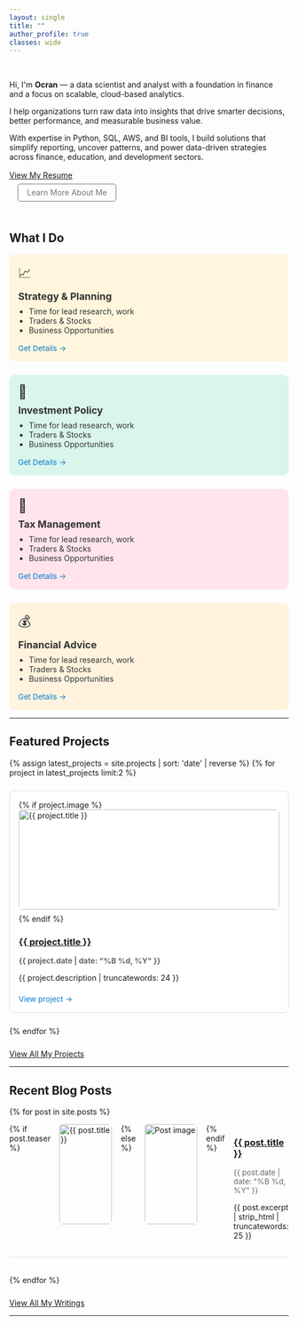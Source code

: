 ```yaml
---
layout: single
title: ""
author_profile: true
classes: wide
---
```


<!-- Hero Section -->
&nbsp;

Hi, I'm **Ocran** — a data scientist and analyst with a foundation in finance and a focus on scalable, cloud-based analytics.

I help organizations turn raw data into insights that drive smarter decisions, better performance, and measurable business value.

With expertise in Python, SQL, AWS, and BI tools, I build solutions that simplify reporting, uncover patterns, and power data-driven strategies across finance, education, and development sectors.

<div style="margin-top: 1rem;">
  <a href="https://drive.google.com/file/d/1DUUEciicVQzL8aN42of_AV_uRFBhouDO/view?usp=sharing"
     class="btn btn--primary"
     target="_blank" rel="noopener">View My Resume</a>

  <a href="/about" 
     class="btn" 
     style="margin-left: 15px; color: #6f777d; border: 1px solid #6f777d; padding: 0.4rem 1rem; border-radius: 5px; text-decoration: none;">Learn More About Me</a>
</div>

&nbsp;

## What I Do

<div class="service-grid">

  <div class="service-card" style="background-color: #FFF6DD;">
    <div class="service-icon">📈</div>
    <h4 class="service-title">Strategy & Planning</h4>
    <ul>
      <li>Time for lead research, work</li>
      <li>Traders & Stocks</li>
      <li>Business Opportunities</li>
    </ul>
    <a class="service-button" href="#">Get Details →</a>
  </div>

  <div class="service-card" style="background-color: #D9F5EC;">
    <div class="service-icon">💼</div>
    <h4 class="service-title">Investment Policy</h4>
    <ul>
      <li>Time for lead research, work</li>
      <li>Traders & Stocks</li>
      <li>Business Opportunities</li>
    </ul>
    <a class="service-button" href="#">Get Details →</a>
  </div>

  <div class="service-card" style="background-color: #FFE5EB;">
    <div class="service-icon">🧾</div>
    <h4 class="service-title">Tax Management</h4>
    <ul>
      <li>Time for lead research, work</li>
      <li>Traders & Stocks</li>
      <li>Business Opportunities</li>
    </ul>
    <a class="service-button" href="#">Get Details →</a>
  </div>

  <div class="service-card" style="background-color: #FFF3DE;">
    <div class="service-icon">💰</div>
    <h4 class="service-title">Financial Advice</h4>
    <ul>
      <li>Time for lead research, work</li>
      <li>Traders & Stocks</li>
      <li>Business Opportunities</li>
    </ul>
    <a class="service-button" href="#">Get Details →</a>
  </div>

</div>

---

## Featured Projects

<div class="entries-grid">
  {% assign latest_projects = site.projects | sort: 'date' | reverse %}
  {% for project in latest_projects limit:2 %}
    <div class="card-hover">
      {% if project.image %}
        <img src="{{ project.image | relative_url }}" alt="{{ project.title }}" class="project-image" />
      {% endif %}
      <h3><a href="{{ project.link }}" target="_blank">{{ project.title }}</a></h3>
      <p class="project-date"><strong>{{ project.date | date: "%B %d, %Y" }}</strong></p>
      <p>{{ project.description | truncatewords: 24 }}</p>
      <a class="project-link" href="{{ project.link }}" target="_blank">View project →</a>
    </div>
  {% endfor %}
</div>

<div style="margin-top: 1.5rem;">
  <a href="/projects" class="btn btn--primary">View All My Projects</a>
</div>

---

## Recent Blog Posts

{% for post in site.posts %}
<div class="blog-post">
  {% if post.teaser %}
    <img src="{{ post.teaser  | relative_url }}" alt="{{ post.title }}" class="post-image" />
  {% else %}
    <img src="/assets/images/default-thumbnail.png" alt="Post image" class="post-image" />
  {% endif %}
  <div>
    <h3><a href="{{ post.url | relative_url }}">{{ post.title }}</a></h3>
    <p class="post-date">{{ post.date | date: "%B %d, %Y" }}</p>
    <p>{{ post.excerpt | strip_html | truncatewords: 25 }}</p>
  </div>
</div>
{% endfor %}

<div style="margin-top: 1.5rem;">
  <a href="/notes" class="btn btn--primary">View All My Writings</a>
</div>

---

<style>
  .entries-grid {
    display: grid;
    grid-template-columns: repeat(auto-fit, minmax(280px, 1fr));
    gap: 1.5rem;
    margin-top: 1rem;
  }

  .card-hover {
    border: 1px solid #ddd;
    border-radius: 8px;
    padding: 1rem;
    background-color: #fff;
    transition: all 0.3s ease;
  }

  .card-hover:hover {
    transform: translateY(-4px);
    box-shadow: 0 6px 16px rgba(0, 0, 0, 0.1);
  }

  .project-image, .post-image {
    width: 100%;
    height: 180px;
    object-fit: cover;
    border-radius: 6px;
    margin-bottom: 0.5rem;
  }

  .project-date, .post-date {
    font-size: 0.85rem;
    color: #666;
  }

  .project-link, .service-button {
    font-size: 0.85rem;
    color: #007ACC;
    text-decoration: none;
    margin-top: 0.5rem;
    display: inline-block;
  }

  .blog-post {
    display: flex;
    flex-direction: row;
    gap: 1rem;
    margin-bottom: 2rem;
    border-bottom: 1px solid #ddd;
    padding-bottom: 1rem;
  }

  @media screen and (max-width: 768px) {
    .blog-post {
      flex-direction: column;
    }
  }

  .service-grid {
    display: grid;
    grid-template-columns: repeat(auto-fit, minmax(260px, 1fr));
    gap: 1.5rem;
    margin-top: 1rem;
  }

  .service-card {
    border-radius: 10px;
    padding: 1rem;
    color: #333;
    transition: transform 0.3s ease;
  }

  .service-card:hover {
    transform: translateY(-3px);
    box-shadow: 0 4px 16px rgba(0,0,0,0.1);
  }

  .service-icon {
    font-size: 1.5rem;
    margin-bottom: 0.5rem;
  }

  .service-title {
    margin: 0;
    font-size: 1.1rem;
    font-weight: bold;
  }

  .service-card ul {
    padding-left: 1.2rem;
    margin-top: 0.5rem;
    margin-bottom: 0.5rem;
  }
</style>
